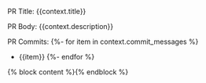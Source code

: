 PR Title: {{context.title}}

PR Body:
{{context.description}}

PR Commits:
{%- for item in context.commit_messages %}
- {{item}}
{%- endfor %}

{% block content %}{% endblock %}